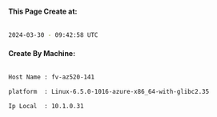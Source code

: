 
   
#### This Page Create at:

```bash

2024-03-30 - 09:42:58 UTC

```

#### Create By Machine:

```bash

Host Name : fv-az520-141

platform  : Linux-6.5.0-1016-azure-x86_64-with-glibc2.35

Ip Local  : 10.1.0.31

```

